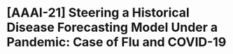 # [AAAI-21] Steering a Historical Disease Forecasting Model Under a Pandemic: Case of Flu and COVID-19

